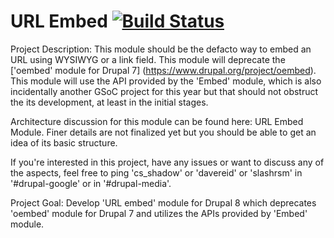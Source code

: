 # URL Embed [![Build Status](https://travis-ci.org/drupal-media/url_embed.svg?branch=8.x-1.x)](https://travis-ci.org/drupal-media/url_embed)

Project Description: This module should be the defacto way to embed an URL using WYSIWYG or a link field. This module will deprecate the ['oembed' module for Drupal 7] (https://www.drupal.org/project/oembed). This module will use the API provided by the 'Embed' module, which is also incidentally another GSoC project for this year but that should not obstruct the its development, at least in the initial stages.

Architecture discussion for this module can be found here: URL Embed Module. Finer details are not finalized yet but you should be able to get an idea of its basic structure.

If you're interested in this project, have any issues or want to discuss any of the aspects, feel free to ping 'cs_shadow' or 'davereid' or 'slashrsm' in '#drupal-google' or in '#drupal-media'.

Project Goal: Develop 'URL embed' module for Drupal 8 which deprecates 'oembed' module for Drupal 7 and utilizes the APIs provided by 'Embed' module.
